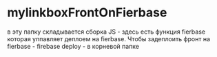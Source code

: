 # mylinkboxFrontOnFierbase
в эту папку складывается сборка JS - здесь есть функция fierbase которая уппавляет деплоем на fierbase. 
Чтобы задеплоить фронт на fierbase - firebase deploy - в корневой папке
